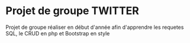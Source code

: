 # Projet de groupe TWITTER  
Projet de groupe réaliser en début d'année afin d'apprendre les requetes SQL, le CRUD en php et Bootstrap en style